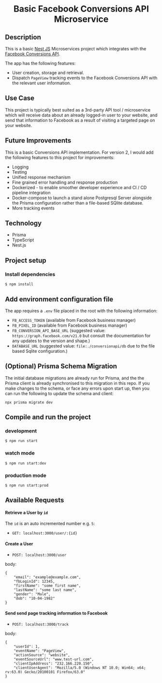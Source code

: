 <h1 align="center">Basic Facebook Conversions API Microservice</h1>

## Description

This is a basic [Nest JS](https://github.com/nestjs/nest) Microservices project which integrates with the [Facebook Conversions API](https://developers.facebook.com/docs/marketing-api/conversions-api).

The app has the following features:

- User creation, storage and retrieval.
- Dispatch `PageView` tracking events to the Facebook Conversions API with the relevant user information.

## Use Case

This project is typically best suited as a 3rd-party API tool / microservice which will receive data about an already logged-in user to your website, and send that information to Facebook as a result of visiting a targeted page on your website.

## Future Improvements

This is a basic Conversions API implementation. For version 2, I would add the following features to this project for improvements:

- Logging
- Testing
- Unified response mechanism
- Fine grained error handling and response production
- Dockerized - to enable smoother developer experience and CI / CD pipeline integration
- Docker-compose to launch a stand alone Postgresql Server alongside the Prisma configuration rather than a file-based SQlite database.
- More tracking events

## Technology

- Prisma
- TypeScript
- Nest.js

## Project setup

### Install dependencies

`$ npm install`

## Add environment configuration file

The app requires a `.env` file placed in the root with the following information:

- `FB_ACCESS_TOKEN` (available from Facebook business manager)
- `FB_PIXEL_ID` (available from Facebook business manager)
- `FB_CONVERSION_API_BASE_URL` (suggested value: `https://graph.facebook.com/v21.0` but consult the documentation for any updates to the version and shape.)
- `DATABASE_URL` (suggested value: `file:./conversionapi/db` due to the file based Sqlite configuration.)

## (Optional) Prisma Schema Migration

The initial database migrations are already run for Prisma, and the the Prisma client is already synchronised to this migration in this repo. If you make changes to the schema, or face any errors upon start up, then you can run the following to update the schema and client:

`npx prisma migrate dev`

## Compile and run the project

### development

`$ npm run start`

### watch mode

`$ npm run start:dev`

### production mode

`$ npm run start:prod`

## Available Requests

#### Retrieve a User by `id`

The `id` is an auto incremented number e.g. `5`:

- `GET: localhost:3000/user/:{id}`

#### Create a User

- `POST: localhost:3000/user`

body:

```
{
    "email": "example@example.com",
    "fbLoginId": 12345,
    "firstName": "some first name",
    "lastName": "some last name",
    "gender": "Male",
    "dob": "10-04-1982"
}
```

#### Send send page tracking information to Facebook

- `POST: localhost:3000/track`

body:

```
{
    "userId": 1,
    "eventName": "PageView",
    "actionSource": "website",
    "eventSourceUrl": "www.test-url.com",
    "clientIpAddress": "232.166.220.150",
    "clientUserAgent": "Mozilla/5.0 (Windows NT 10.0; Win64; x64; rv:63.0) Gecko/20100101 Firefox/63.0"
}
```
